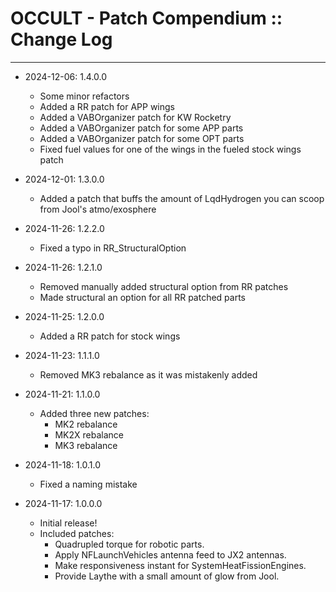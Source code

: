 # OCCULT - Patch Compendium :: Change Log
- - -

* 2024-12-06: 1.4.0.0
	+ Some minor refactors
	+ Added a RR patch for APP wings
	+ Added a VABOrganizer patch for KW Rocketry
	+ Added a VABOrganizer patch for some APP parts
	+ Added a VABOrganizer patch for some OPT parts
	+ Fixed fuel values for one of the wings in the fueled stock wings patch

* 2024-12-01: 1.3.0.0
	+ Added a patch that buffs the amount of LqdHydrogen you can scoop from Jool's atmo/exosphere
	
* 2024-11-26: 1.2.2.0
	+ Fixed a typo in RR_StructuralOption

* 2024-11-26: 1.2.1.0
	+ Removed manually added structural option from RR patches
	+ Made structural an option for all RR patched parts

* 2024-11-25: 1.2.0.0
	+ Added a RR patch for stock wings

* 2024-11-23: 1.1.1.0
	+ Removed MK3 rebalance as it was mistakenly added

* 2024-11-21: 1.1.0.0
	+ Added three new patches:
		- MK2 rebalance
		- MK2X rebalance
		- MK3 rebalance

* 2024-11-18: 1.0.1.0
	+ Fixed a naming mistake

* 2024-11-17: 1.0.0.0
	+ Initial release!
	+ Included patches:
		- Quadrupled torque for robotic parts.
		- Apply NFLaunchVehicles antenna feed to JX2 antennas.
		- Make responsiveness instant for SystemHeatFissionEngines.
		- Provide Laythe with a small amount of glow from Jool.